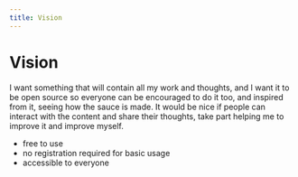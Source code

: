 ```yaml
---
title: Vision
---
```


# Vision

I want something that will contain all my work and thoughts, and I want it to be open source so everyone can be encouraged to do it too, and inspired from it, seeing how the sauce is made.
It would be nice if people can interact with the content and share their thoughts, take part helping me to improve it and improve myself.

- free to use
- no registration required for basic usage
- accessible to everyone
